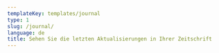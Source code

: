 ```yaml
---
templateKey: templates/journal
type: 1
slug: /journal/
language: de
title: Sehen Sie die letzten Aktualisierungen in Ihrer Zeitschrift
---
```



